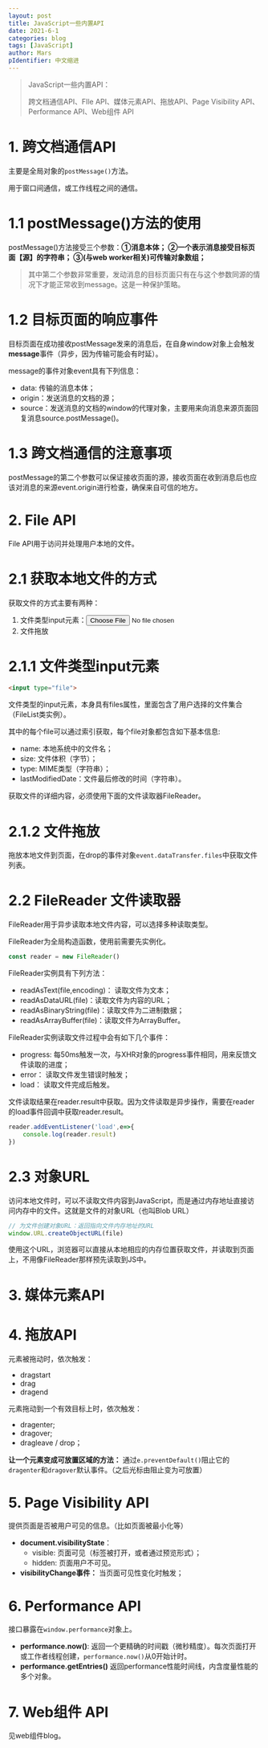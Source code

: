 ```yaml
---
layout: post
title: JavaScript一些内置API
date: 2021-6-1
categories: blog
tags: [JavaScript]
author: Mars
pIdentifier: 中文缩进
---
```


> JavaScript一些内置API： 
>
> 跨文档通信API、FIle API、媒体元素API、拖放API、Page Visibility API、Performance API、Web组件 API 

# 1. 跨文档通信API

主要是全局对象的`postMessage()`方法。

用于窗口间通信，或工作线程之间的通信。

# 1.1 postMessage()方法的使用

postMessage()方法接受三个参数：**①消息本体； ②一个表示消息接受目标页面【源】的字符串； ③(与web worker相关)可传输对象数组；**

> 其中第二个参数非常重要，发动消息的目标页面只有在与这个参数同源的情况下才能正常收到message。这是一种保护策略。

# 1.2 目标页面的响应事件

目标页面在成功接收postMessage发来的消息后，在自身window对象上会触发**message**事件（异步，因为传输可能会有时延）。

message的事件对象event具有下列信息：

- data: 传输的消息本体；
- origin：发送消息的文档的源；
- source：发送消息的文档的window的代理对象，主要用来向消息来源页面回复消息source.postMessage()。

# 1.3 跨文档通信的注意事项

postMessage的第二个参数可以保证接收页面的源，接收页面在收到消息后也应该对消息的来源event.origin进行检查，确保来自可信的地方。

# 2. File API

File API用于访问并处理用户本地的文件。

# 2.1 获取本地文件的方式

获取文件的方式主要有两种：

1. 文件类型input元素：<input type="file">
2. 文件拖放

# 2.1.1 文件类型input元素

```html
<input type="file">
```

文件类型的input元素，本身具有files属性，里面包含了用户选择的文件集合（FileList类实例）。

其中的每个file可以通过索引获取，每个file对象都包含如下基本信息:

- name: 本地系统中的文件名；
- size: 文件体积（字节）；
- type: MIME类型（字符串）；
- lastModifiedDate：文件最后修改的时间（字符串）。

获取文件的详细内容，必须使用下面的文件读取器FileReader。

# 2.1.2 文件拖放

拖放本地文件到页面，在drop的事件对象`event.dataTransfer.files`中获取文件列表。

# 2.2 FileReader 文件读取器

FileReader用于异步读取本地文件内容，可以选择多种读取类型。

FileReader为全局构造函数，使用前需要先实例化。

```js
const reader = new FileReader()
```

FileReader实例具有下列方法：

- readAsText(file,encoding)： 读取文件为文本；
- readAsDataURL(file)：读取文件为内容的URL；
- readAsBinaryString(file)：读取文件为二进制数据；
- readAsArrayBuffer(file)：读取文件为ArrayBuffer。

FileReader实例读取文件过程中会有如下几个事件：

- progress: 每50ms触发一次，与XHR对象的progress事件相同，用来反馈文件读取的进度；
- error： 读取文件发生错误时触发；
- load： 读取文件完成后触发。

文件读取结果在reader.result中获取。因为文件读取是异步操作，需要在reader的load事件回调中获取reader.result。

```js
reader.addEventListener('load',e=>{
    console.log(reader.result)
})
```

# 2.3 对象URL

访问本地文件时，可以不读取文件内容到JavaScript，而是通过内存地址直接访问内存中的文件。这就是文件的对象URL（也叫Blob URL）

```js
// 为文件创建对象URL：返回指向文件内存地址的URL
window.URL.createObjectURL(file)
```

使用这个URL，浏览器可以直接从本地相应的内存位置获取文件，并读取到页面上，不用像FileReader那样预先读取到JS中。


# 3. 媒体元素API

<!-- // todo -->

# 4. 拖放API

元素被拖动时，依次触发：

- dragstart
- drag
- dragend

元素拖动到一个有效目标上时，依次触发：

- dragenter;
- dragover;
- dragleave / drop；

**让一个元素变成可放置区域的方法：** 通过`e.preventDefault()`阻止它的`dragenter`和`dragover`默认事件。（之后光标由阻止变为可放置）


# 5. Page Visibility API

提供页面是否被用户可见的信息。（比如页面被最小化等）

- **document.visibilityState**：
  - visible: 页面可见（标签被打开，或者通过预览形式）；
  - hidden: 页面用户不可见。
- **visibilityChange事件：** 当页面可见性变化时触发；

# 6. Performance API

接口暴露在`window.performance`对象上。

- **performance.now()**: 返回一个更精确的时间戳（微秒精度）。每次页面打开或工作者线程创建，`performance.now()`从0开始计时。
- **performance.getEntries()** 返回performance性能时间线，内含度量性能的多个对象。

# 7. Web组件 API 

见web组件blog。






